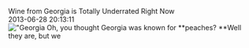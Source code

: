 Wine from Georgia is Totally Underrated Right Now<br/>2013-06-28 20:13:11<br/>![\"Georgia](\"http://blog.undergroundcellar.com/wp-content/uploads/2013/06/7.jpg\") Oh, you thought Georgia was known for **peaches? **Well they are, but we